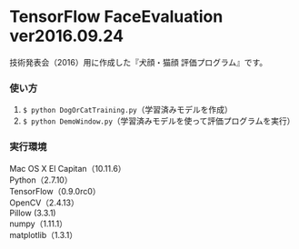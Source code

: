 # TensorFlow FaceEvaluation ver2016.09.24
技術発表会（2016）用に作成した『犬顔・猫顔 評価プログラム』です。

### 使い方
1. `$ python DogOrCatTraining.py`（学習済みモデルを作成）
2. `$ python DemoWindow.py`（学習済みモデルを使って評価プログラムを実行）

### 実行環境
Mac OS X El Capitan（10.11.6）  
Python（2.7.10）  
TensorFlow（0.9.0rc0）  
OpenCV（2.4.13）  
Pillow (3.3.1)  
numpy（1.11.1）  
matplotlib（1.3.1）  
